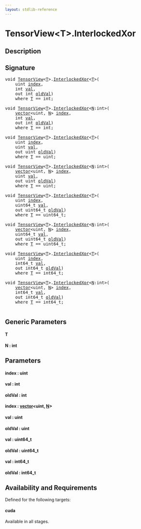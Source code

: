 ```yaml
---
layout: stdlib-reference
---
```


# TensorView\<T\>\.InterlockedXor

## Description





## Signature 

<pre>
<span class="code_keyword">void</span> <a href="index.html" class="code_type">TensorView</a>&lt;<a href="interlockedxor-0b.html#typeparam-T" class="code_type">T</a>&gt;.<a href="interlockedxor-0b.html">InterlockedXor</a>&lt;<a href="interlockedxor-0b.html#typeparam-T" class="code_type">T</a>&gt;(
    <span class="code_keyword">uint</span> <a href="interlockedxor-0b.html#decl-index" class="code_param">index</a>,
    <span class="code_keyword">int</span> <a href="interlockedxor-0b.html#decl-val" class="code_param">val</a>,
    <span class="code_keyword">out</span> <span class="code_keyword">int</span> <a href="interlockedxor-0b.html#decl-oldVal" class="code_param">oldVal</a>)
    <span class='code_keyword'>where</span> <a href="interlockedxor-0b.html#typeparam-T" class="code_type">T</a> == <span class="code_keyword">int</span>;

<span class="code_keyword">void</span> <a href="index.html" class="code_type">TensorView</a>&lt;<a href="interlockedxor-0b.html#typeparam-T" class="code_type">T</a>&gt;.<a href="interlockedxor-0b.html">InterlockedXor</a>&lt;<a href="interlockedxor-0b.html#decl-N" class="code_var">N</a>:<span class="code_keyword">int</span>&gt;(
    <a href="../vector/index.html" class="code_type">vector</a>&lt;<span class="code_keyword">uint</span>, <a href="interlockedxor-0b.html#decl-N" class="code_var">N</a>&gt; <a href="interlockedxor-0b.html#decl-index" class="code_param">index</a>,
    <span class="code_keyword">int</span> <a href="interlockedxor-0b.html#decl-val" class="code_param">val</a>,
    <span class="code_keyword">out</span> <span class="code_keyword">int</span> <a href="interlockedxor-0b.html#decl-oldVal" class="code_param">oldVal</a>)
    <span class='code_keyword'>where</span> <a href="interlockedxor-0b.html#typeparam-T" class="code_type">T</a> == <span class="code_keyword">int</span>;

<span class="code_keyword">void</span> <a href="index.html" class="code_type">TensorView</a>&lt;<a href="interlockedxor-0b.html#typeparam-T" class="code_type">T</a>&gt;.<a href="interlockedxor-0b.html">InterlockedXor</a>&lt;<a href="interlockedxor-0b.html#typeparam-T" class="code_type">T</a>&gt;(
    <span class="code_keyword">uint</span> <a href="interlockedxor-0b.html#decl-index" class="code_param">index</a>,
    <span class="code_keyword">uint</span> <a href="interlockedxor-0b.html#decl-val" class="code_param">val</a>,
    <span class="code_keyword">out</span> <span class="code_keyword">uint</span> <a href="interlockedxor-0b.html#decl-oldVal" class="code_param">oldVal</a>)
    <span class='code_keyword'>where</span> <a href="interlockedxor-0b.html#typeparam-T" class="code_type">T</a> == <span class="code_keyword">uint</span>;

<span class="code_keyword">void</span> <a href="index.html" class="code_type">TensorView</a>&lt;<a href="interlockedxor-0b.html#typeparam-T" class="code_type">T</a>&gt;.<a href="interlockedxor-0b.html">InterlockedXor</a>&lt;<a href="interlockedxor-0b.html#decl-N" class="code_var">N</a>:<span class="code_keyword">int</span>&gt;(
    <a href="../vector/index.html" class="code_type">vector</a>&lt;<span class="code_keyword">uint</span>, <a href="interlockedxor-0b.html#decl-N" class="code_var">N</a>&gt; <a href="interlockedxor-0b.html#decl-index" class="code_param">index</a>,
    <span class="code_keyword">uint</span> <a href="interlockedxor-0b.html#decl-val" class="code_param">val</a>,
    <span class="code_keyword">out</span> <span class="code_keyword">uint</span> <a href="interlockedxor-0b.html#decl-oldVal" class="code_param">oldVal</a>)
    <span class='code_keyword'>where</span> <a href="interlockedxor-0b.html#typeparam-T" class="code_type">T</a> == <span class="code_keyword">uint</span>;

<span class="code_keyword">void</span> <a href="index.html" class="code_type">TensorView</a>&lt;<a href="interlockedxor-0b.html#typeparam-T" class="code_type">T</a>&gt;.<a href="interlockedxor-0b.html">InterlockedXor</a>&lt;<a href="interlockedxor-0b.html#typeparam-T" class="code_type">T</a>&gt;(
    <span class="code_keyword">uint</span> <a href="interlockedxor-0b.html#decl-index" class="code_param">index</a>,
    uint64_t <a href="interlockedxor-0b.html#decl-val" class="code_param">val</a>,
    <span class="code_keyword">out</span> uint64_t <a href="interlockedxor-0b.html#decl-oldVal" class="code_param">oldVal</a>)
    <span class='code_keyword'>where</span> <a href="interlockedxor-0b.html#typeparam-T" class="code_type">T</a> == uint64_t;

<span class="code_keyword">void</span> <a href="index.html" class="code_type">TensorView</a>&lt;<a href="interlockedxor-0b.html#typeparam-T" class="code_type">T</a>&gt;.<a href="interlockedxor-0b.html">InterlockedXor</a>&lt;<a href="interlockedxor-0b.html#decl-N" class="code_var">N</a>:<span class="code_keyword">int</span>&gt;(
    <a href="../vector/index.html" class="code_type">vector</a>&lt;<span class="code_keyword">uint</span>, <a href="interlockedxor-0b.html#decl-N" class="code_var">N</a>&gt; <a href="interlockedxor-0b.html#decl-index" class="code_param">index</a>,
    uint64_t <a href="interlockedxor-0b.html#decl-val" class="code_param">val</a>,
    <span class="code_keyword">out</span> uint64_t <a href="interlockedxor-0b.html#decl-oldVal" class="code_param">oldVal</a>)
    <span class='code_keyword'>where</span> <a href="interlockedxor-0b.html#typeparam-T" class="code_type">T</a> == uint64_t;

<span class="code_keyword">void</span> <a href="index.html" class="code_type">TensorView</a>&lt;<a href="interlockedxor-0b.html#typeparam-T" class="code_type">T</a>&gt;.<a href="interlockedxor-0b.html">InterlockedXor</a>&lt;<a href="interlockedxor-0b.html#typeparam-T" class="code_type">T</a>&gt;(
    <span class="code_keyword">uint</span> <a href="interlockedxor-0b.html#decl-index" class="code_param">index</a>,
    int64_t <a href="interlockedxor-0b.html#decl-val" class="code_param">val</a>,
    <span class="code_keyword">out</span> int64_t <a href="interlockedxor-0b.html#decl-oldVal" class="code_param">oldVal</a>)
    <span class='code_keyword'>where</span> <a href="interlockedxor-0b.html#typeparam-T" class="code_type">T</a> == int64_t;

<span class="code_keyword">void</span> <a href="index.html" class="code_type">TensorView</a>&lt;<a href="interlockedxor-0b.html#typeparam-T" class="code_type">T</a>&gt;.<a href="interlockedxor-0b.html">InterlockedXor</a>&lt;<a href="interlockedxor-0b.html#decl-N" class="code_var">N</a>:<span class="code_keyword">int</span>&gt;(
    <a href="../vector/index.html" class="code_type">vector</a>&lt;<span class="code_keyword">uint</span>, <a href="interlockedxor-0b.html#decl-N" class="code_var">N</a>&gt; <a href="interlockedxor-0b.html#decl-index" class="code_param">index</a>,
    int64_t <a href="interlockedxor-0b.html#decl-val" class="code_param">val</a>,
    <span class="code_keyword">out</span> int64_t <a href="interlockedxor-0b.html#decl-oldVal" class="code_param">oldVal</a>)
    <span class='code_keyword'>where</span> <a href="interlockedxor-0b.html#typeparam-T" class="code_type">T</a> == int64_t;

</pre>

## Generic Parameters

####  <a id="typeparam-T"></a>T
####  <a id="decl-N"></a>N  : int

## Parameters

####  <a id="decl-index"></a>index  : uint
####  <a id="decl-val"></a>val  : int
####  <a id="decl-oldVal"></a>oldVal  : int
####  <a id="decl-index"></a>index  : [vector](../vector/index)\<uint, [N](../vector/index#decl-N)\>
####  <a id="decl-val"></a>val  : uint
####  <a id="decl-oldVal"></a>oldVal  : uint
####  <a id="decl-val"></a>val  : uint64\_t
####  <a id="decl-oldVal"></a>oldVal  : uint64\_t
####  <a id="decl-val"></a>val  : int64\_t
####  <a id="decl-oldVal"></a>oldVal  : int64\_t

## Availability and Requirements

Defined for the following targets:

#### cuda
Available in all stages.



